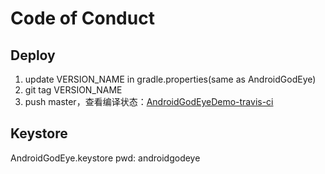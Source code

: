 # Code of Conduct

## Deploy

1. update VERSION_NAME in gradle.properties(same as AndroidGodEye)
2. git tag VERSION_NAME
3. push master，查看编译状态：[AndroidGodEyeDemo-travis-ci](https://travis-ci.org/Kyson/AndroidGodEyeDemo)

## Keystore

AndroidGodEye.keystore
pwd: androidgodeye